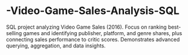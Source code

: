 # -Video-Game-Sales-Analysis-SQL
SQL project analyzing Video Game Sales (2016). Focus on ranking best-selling games and identifying publisher, platform, and genre shares, plus connecting sales performance to critic scores. Demonstrates advanced querying, aggregation, and data insights.
